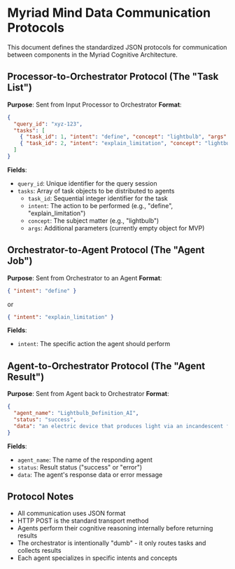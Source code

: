 # Myriad Mind Data Communication Protocols

This document defines the standardized JSON protocols for communication between components in the Myriad Cognitive Architecture.

## Processor-to-Orchestrator Protocol (The "Task List")

**Purpose**: Sent from Input Processor to Orchestrator
**Format**:
```json
{
  "query_id": "xyz-123",
  "tasks": [
    { "task_id": 1, "intent": "define", "concept": "lightbulb", "args": {} },
    { "task_id": 2, "intent": "explain_limitation", "concept": "lightbulb", "args": {} }
  ]
}
```

**Fields**:
- `query_id`: Unique identifier for the query session
- `tasks`: Array of task objects to be distributed to agents
  - `task_id`: Sequential integer identifier for the task
  - `intent`: The action to be performed (e.g., "define", "explain_limitation")
  - `concept`: The subject matter (e.g., "lightbulb")
  - `args`: Additional parameters (currently empty object for MVP)

## Orchestrator-to-Agent Protocol (The "Agent Job")

**Purpose**: Sent from Orchestrator to an Agent
**Format**:
```json
{ "intent": "define" }
```
or
```json
{ "intent": "explain_limitation" }
```

**Fields**:
- `intent`: The specific action the agent should perform

## Agent-to-Orchestrator Protocol (The "Agent Result")

**Purpose**: Sent from Agent back to Orchestrator
**Format**:
```json
{
  "agent_name": "Lightbulb_Definition_AI",
  "status": "success",
  "data": "an electric device that produces light via an incandescent filament"
}
```

**Fields**:
- `agent_name`: The name of the responding agent
- `status`: Result status ("success" or "error")
- `data`: The agent's response data or error message

## Protocol Notes

- All communication uses JSON format
- HTTP POST is the standard transport method
- Agents perform their cognitive reasoning internally before returning results
- The orchestrator is intentionally "dumb" - it only routes tasks and collects results
- Each agent specializes in specific intents and concepts